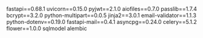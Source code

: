 fastapi==0.68.1
uvicorn==0.15.0
pyjwt==2.1.0
aiofiles==0.7.0
passlib==1.7.4
bcrypt==3.2.0
python-multipart==0.0.5
jinja2==3.0.1
email-validator==1.1.3
python-dotenv==0.19.0
fastapi-mail==0.4.1
asyncpg==0.24.0
celery==5.1.2
flower==1.0.0
sqlmodel
alembic